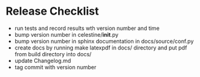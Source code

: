 # Release Checklist #

- run tests and record results wth version number and time
- bump version number in celestine/__init__.py
- bump version number in sphinx documentation in docs/source/conf.py
- create docs by running make latexpdf in docs/ directory and put pdf from build directory into docs/
- update Changelog.md
- tag commit with version number
